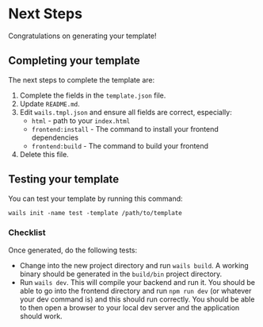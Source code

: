# Next Steps

Congratulations on generating your template!

## Completing your template

The next steps to complete the template are:

  1. Complete the fields in the `template.json` file. 
  2. Update `README.md`.
  3. Edit `wails.tmpl.json` and ensure all fields are correct, especially:
     - `html` - path to your `index.html`
     - `frontend:install` - The command to install your frontend dependencies
     - `frontend:build` - The command to build your frontend
  4. Delete this file.

## Testing your template

You can test your template by running this command:

`wails init -name test -template /path/to/template`

### Checklist 
Once generated, do the following tests:
  - Change into the new project directory and run `wails build`. A working binary should be generated in the `build/bin` project directory.
  - Run `wails dev`. This will compile your backend and run it. You should be able to go into the frontend directory and run `npm run dev` (or whatever your dev command is) and this should run correctly. You should be able to then open a browser to your local dev server and the application should work.